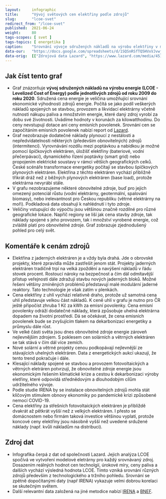 ```yaml
---
layout:     infographic
title:      "Vývoj světových cen elektřiny podle zdrojů"
slug:       "lcoe-svet"
redirect_from: "/lcoe-svet"
published:  2021-06-24
weight:     80
tags-scopes: [ svet ]
tags-topics: [ energetika ]
caption:    "Srovnání vývoje sdružených nákladů na výrobu elektřiny v modelových velkých elektrárnách (tzv. utility-scale) od roku 2009 do roku 2020 především z pohledu technologií a trhu. Do ceny nejsou započteny dotace, ceny emisních povolenek ani náklady spojené s vyrovnáním nestálých zdrojů (intermitencí). V grafu jsou zobrazeny obnovitelné zdroje s největším potenciálem rozvoje v České republice."
data-our:   "https://docs.google.com/spreadsheets/d/1SQSnRSfTQ5HVxVJvwj4igfl22hyblYVjDo_INceKy4I"
data-orig:  [["Zdrojová data Lazard", "https://www.lazard.com/media/451419/lazards-levelized-cost-of-energy-version-140.pdf"]]
---
```


## Jak číst tento graf

- Graf znázorňuje **vývoj sdružených nákladů na výrobu energie (LCOE - Levelized Cost of Energy) podle jednotlivých zdrojů od roku 2009 do roku 2020**. Sdružená cena energie je veličina umožňující srovnání ekonomické výhodnosti zdrojů energie. Počítá se jako podíl veškerých nákladů spojených se stavbou, provozem a likvidací elektrárny včetně nutnosti nákupu paliva a množstvím energie, které daný zdroj vyrobí za dobu své životnosti. Uvádíme hodnoty v korunách za kilowatthodinu. Do ceny nevstupují dotace ani ceny emisních povolenek. Srovnání cen se započítáním emisních povolenek nabízí report od [Lazard](https://www.lazard.com/media/451419/lazards-levelized-cost-of-energy-version-140.pdf).
- Graf nezobrazuje dodatečné náklady plynoucí z nestálosti a nepředvídatelnosti některých (především obnovitelných) zdrojů (intermitencí). Vyrovnávání rozdílu mezi poptávkou a nabídkou je možné pomocí špičkových elektráren, úložišť elektřiny (bateriové, vodní přečerpávací), dynamického řízení poptávky (smart grid) nebo propojením elektrické soustavy v rámci větších geografických celků. České scénáře transformace energetiky počítají se stavbou špičkových plynových elektráren. Elektřina z těchto elektráren vychází přibližně třikrát dráž než z běžných plynových elektráren (base load), protože elektrárna nevyrábí stále. 
- V grafu nezobrazujeme některé obnovitelné zdroje, buď pro jejich omezený potenciál růstu (vodní elektrárny, geotermální, spalování biomasy), nebo irelevantnost pro Českou republiku (větrné elektrárny na moři). Podkladová data obsahují k nahlédnutí i tyto zdroje.
- Veličiny vstupující do výpočtu jsou většinou značně rozdílné pro různé geografické lokace. Napříč regiony se liší jak cena stavby zdroje, tak náklady spojené s jeho provozem, tak i množství vyrobené energie, což zvláště platí pro obnovitelné zdroje. Graf zobrazuje zjednodušený pohled pro celý svět.


## Komentáře k cenám zdrojů

- Elektřina z jaderných elektráren je a vždy byla drahá. Jde o obrovské projekty, které zpravidla může zastřešit jenom stát. Projekty jaderných elektráren tradičně trpí na velká zpoždění a navýšení nákladů v řádu stovek procent. Rostoucí nároky na bezpečnost a čím dál odmítavější přístup veřejnosti dále zdražují stavbu nových jaderných bloků. Možné řešení většiny zmíněných problémů představují malé modulární jaderné reaktory. Tato technologie je však zatím v plenkách.
- Cena elektřiny z uhlí vychází relativně draho, protože už samotná cena uhlí představuje velkou část nákladů. K ceně uhlí v grafu je nutno pro ČR ještě připočíst zhruba 1 Kč za kWh za emisní povolenky. Cena emisní povolenky odráží dodatečné náklady, která způsobuje uhelná elektrárna dopadem na životní prostředí. Dá se očekávat, že cena emisních povolenek bude se zvyšujícím tlakem na dekarbonizaci energetiky a průmyslu dále růst.
- Ve velké části světa jsou dnes obnovitelné zdroje energie zároveň nejlevnějším zdrojem. S poklesem cen solárních a větrných elektráren se tak stává v čím dál více zemích.
- Nové solární a větrné projekty cenou podkopávají nejlevnější ze stávajících uhelných elektráren. Data z energetických aukcí ukazují, že tento trend pokračuje i dále.
- Klesající náklady spojené se stavbou a provozem fotovoltaických a větrných eletráren potvrzují, že obnovitelné zdroje energie jsou ekonomickým řešením klimatické krize a cestou k dekarbonizaci výroby eletřiny, které odpovídá střednědovým a dlouhodobým cílům udržitelného vývoje.
- Podle studie IRENA by se instalace obnovitelných zdrojů mohla stát klíčovým stimulem obnovy ekonomiky po pandemické krizi způsobené nemocí COVID-19.
- Cena elektřiny za střešních fotovoltaických elektráren je přibliždě dvakrát až pětkrát vyšší než z velkých elektráren. I přesto se domácnostem nebo firmám taková investice většinou vyplatí, protože koncové ceny elektřiny jsou násobně vyšší než uvedené srdužené náklady (např. kvůli nákladům  na distribuci).


## Zdroj dat

- Infografika čerpá z dat od společnosti Lazard. Jejich analýza LCOE spočívá ve vytvoření modelové eletrárny pro každý srovnávaný zdroj. Dosazením reálných hodnot cen technolgií, úrokové míry, ceny paliva a dalších vychází výsledná hodnota LCOE. Tímto vzniká srovnání různých zdrojů především z technologického a tržního pohledu. Srovnání se zpětně dopočítanými daty (např IRENA) vykazuje velmi dobrou korelaci se skutečným světem.
- Další relevantní data založená na jiné metodice nabízí [IRENA](https://www.irena.org/-/media/Files/IRENA/Agency/Publication/2020/Jun/IRENA_Power_Generation_Costs_2019.pdf) a [BNEF](https://assets.bbhub.io/professional/sites/24/BNEF-2021-Executive-Factbook.pdf).

